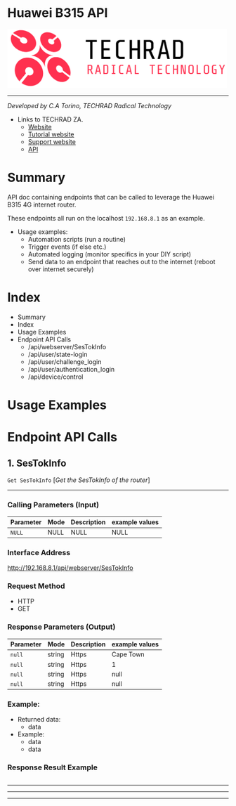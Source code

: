 # Huawei B315 API

[<img src="img/logo.png" width="500"/>](img/logo.png)

---

*Developed by C.A Torino, TECHRAD Radical Technology*
* Links to TECHRAD ZA.
    * [Website](https://www.techrad.co.za)
    * [Tutorial website](https://tutorials.techrad.co.za)
    * [Support website](https://support.techrad.co.za)
    * [API](https://www.techrad.co.za/apisource/public/apps/fusio)

# Summary

API doc containing endpoints that can be called to leverage the Huawei B315 4G internet router.

These endpoints all run on the localhost `192.168.8.1` as an example.

- Usage examples: 
    - Automation scripts (run a routine)
    - Trigger events (if else etc.)
    - Automated logging (monitor specifics in your DIY script)
    - Send data to an endpoint that reaches out to the internet (reboot over internet securely)

# Index
- Summary
- Index
- Usage Examples
- Endpoint API Calls
    - /api/webserver/SesTokInfo
    - /api/user/state-login
    - /api/user/challenge_login
    - /api/user/authentication_login
    - /api/device/control

# Usage Examples


# Endpoint API Calls

## 1. SesTokInfo

`Get SesTokInfo` [*Get the SesTokInfo of the router*]

-------------------

### Calling Parameters (Input)
| Parameter  |  Mode  | Description  | example values  |
| :------------ | :------------ | :------------ | :------------ |
|`NULL`      |NULL |NULL      |NULL |

### Interface Address

http://192.168.8.1/api/webserver/SesTokInfo

### Request Method

- HTTP 
- GET

### Response Parameters (Output)
| Parameter  |  Mode  | Description  | example values  |
| :------------ | :------------ | :------------ | :------------ |
|`null`            |string      |Https        |Cape Town                   |
|`null`            |string      |Https        |1                           |
|`null`            |string      |Https        |null   |
|`null`            |string      |Https        |null   |

### Example:

- Returned data: 
   - data
- Example: 
   - data
   - data

### Response Result Example
```JSON

```

---
---
---
